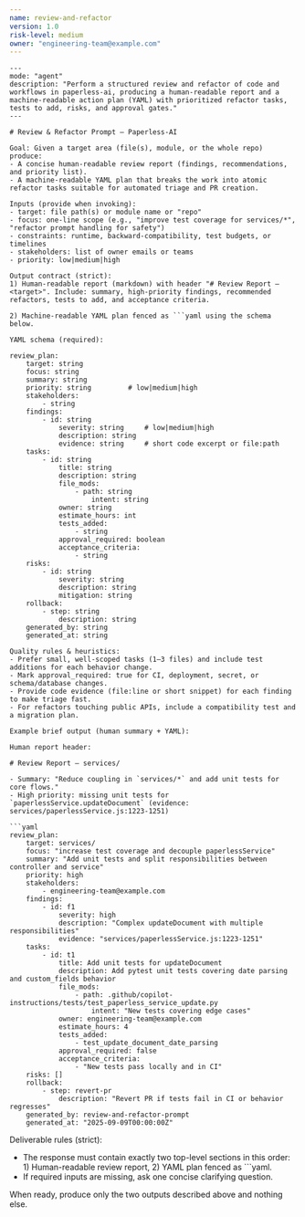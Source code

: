 ```yaml
---
name: review-and-refactor
version: 1.0
risk-level: medium
owner: "engineering-team@example.com"
---
```


```prompt
---
mode: "agent"
description: "Perform a structured review and refactor of code and workflows in paperless-ai, producing a human-readable report and a machine-readable action plan (YAML) with prioritized refactor tasks, tests to add, risks, and approval gates."
---

# Review & Refactor Prompt — Paperless-AI

Goal: Given a target area (file(s), module, or the whole repo) produce:
- A concise human-readable review report (findings, recommendations, and priority list).
- A machine-readable YAML plan that breaks the work into atomic refactor tasks suitable for automated triage and PR creation.

Inputs (provide when invoking):
- target: file path(s) or module name or "repo"
- focus: one-line scope (e.g., "improve test coverage for services/*", "refactor prompt handling for safety")
- constraints: runtime, backward-compatibility, test budgets, or timelines
- stakeholders: list of owner emails or teams
- priority: low|medium|high

Output contract (strict):
1) Human-readable report (markdown) with header "# Review Report — <target>". Include: summary, high-priority findings, recommended refactors, tests to add, and acceptance criteria.

2) Machine-readable YAML plan fenced as ```yaml using the schema below.

YAML schema (required):

review_plan:
	target: string
	focus: string
	summary: string
	priority: string         # low|medium|high
	stakeholders:
		- string
	findings:
		- id: string
			severity: string     # low|medium|high
			description: string
			evidence: string     # short code excerpt or file:path
	tasks:
		- id: string
			title: string
			description: string
			file_mods:
				- path: string
					intent: string
			owner: string
			estimate_hours: int
			tests_added:
				- string
			approval_required: boolean
			acceptance_criteria:
				- string
	risks:
		- id: string
			severity: string
			description: string
			mitigation: string
	rollback:
		- step: string
			description: string
	generated_by: string
	generated_at: string

Quality rules & heuristics:
- Prefer small, well-scoped tasks (1–3 files) and include test additions for each behavior change.
- Mark approval_required: true for CI, deployment, secret, or schema/database changes.
- Provide code evidence (file:line or short snippet) for each finding to make triage fast.
- For refactors touching public APIs, include a compatibility test and a migration plan.

Example brief output (human summary + YAML):

Human report header:

# Review Report — services/

- Summary: "Reduce coupling in `services/*` and add unit tests for core flows."
- High priority: missing unit tests for `paperlessService.updateDocument` (evidence: services/paperlessService.js:1223-1251)

```yaml
review_plan:
	target: services/
	focus: "increase test coverage and decouple paperlessService"
	summary: "Add unit tests and split responsibilities between controller and service"
	priority: high
	stakeholders:
		- engineering-team@example.com
	findings:
		- id: f1
			severity: high
			description: "Complex updateDocument with multiple responsibilities"
			evidence: "services/paperlessService.js:1223-1251"
	tasks:
		- id: t1
			title: Add unit tests for updateDocument
			description: Add pytest unit tests covering date parsing and custom_fields behavior
			file_mods:
				- path: .github/copilot-instructions/tests/test_paperless_service_update.py
					intent: "New tests covering edge cases"
			owner: engineering-team@example.com
			estimate_hours: 4
			tests_added:
				- test_update_document_date_parsing
			approval_required: false
			acceptance_criteria:
				- "New tests pass locally and in CI"
	risks: []
	rollback:
		- step: revert-pr
			description: "Revert PR if tests fail in CI or behavior regresses"
	generated_by: review-and-refactor-prompt
	generated_at: "2025-09-09T00:00:00Z"
```

Deliverable rules (strict):
- The response must contain exactly two top-level sections in this order: 1) Human-readable review report, 2) YAML plan fenced as ```yaml.
- If required inputs are missing, ask one concise clarifying question.

When ready, produce only the two outputs described above and nothing else.

```

